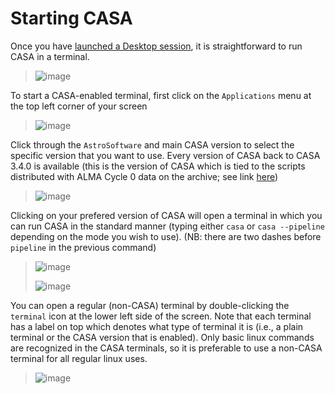 # Starting CASA 

Once you have
[launched a Desktop session](https://www.opencadc.org/science-containers/general/NewUser/LaunchDesktop/), it is straightforward to run CASA in a terminal.

> ![image](images/start_casa/1_new_desktop.png)

To start a CASA-enabled terminal, first click on the `Applications`
menu at the top left corner of your screen

> ![image](images/start_casa/2_applications_menu.png)

Click through the `AstroSoftware` and main CASA version to select the
specific version that you want to use. Every version of CASA back to
CASA 3.4.0 is available (this is the version of CASA which is tied to
the scripts distributed with ALMA Cycle 0 data on the archive; see link
[here](https://casaguides.nrao.edu/index.php?title=Updating_a_script_to_work_with_CASA_4.2))

> ![image](images/start_casa/3_choose_casa.png)

Clicking on your prefered version of CASA will open a terminal in which
you can run CASA in the standard manner (typing either `casa` or
`casa --pipeline` depending on the mode you wish to use). (NB: there
are two dashes before `pipeline` in the previous command)

> ![image](images/start_casa/4_casa_launched.png)
>
> ![image](images/start_casa/5_run_casa.png)

You can open a regular (non-CASA) terminal by double-clicking the
`terminal` icon at the lower left side of the screen. Note that each
terminal has a label on top which denotes what type of terminal it is
(i.e., a plain terminal or the CASA version that is enabled). Only basic
linux commands are recognized in the CASA terminals, so it is preferable
to use a non-CASA terminal for all regular linux uses.

> ![image](images/start_casa/6_casa_and_terminal.png)

